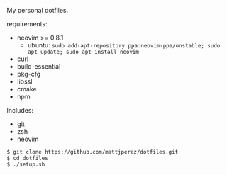 My personal dotfiles.

requirements:

- neovim >= 0.8.1
  - ubuntu: `sudo add-apt-repository ppa:neovim-ppa/unstable; sudo apt update; sudo apt install neovim`
- curl
- build-essential
- pkg-cfg
- libssl
- cmake
- npm

Includes:

- git
- zsh
- neovim

```
$ git clone https://github.com/mattjperez/dotfiles.git
$ cd dotfiles
$ ./setup.sh
```
